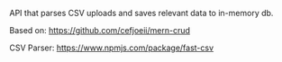 API that parses CSV uploads and saves relevant data to in-memory db.

Based on: https://github.com/cefjoeii/mern-crud

CSV Parser: https://www.npmjs.com/package/fast-csv
